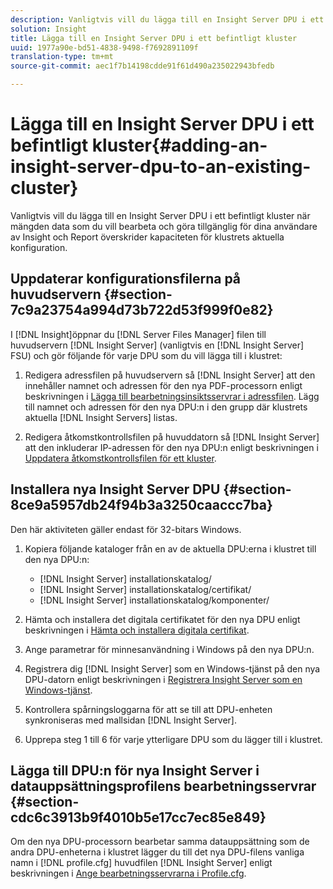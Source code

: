 ```yaml
---
description: Vanligtvis vill du lägga till en Insight Server DPU i ett befintligt kluster när mängden data som du vill bearbeta och göra tillgänglig för dina användare av Insight och Report överskrider kapaciteten för klustrets aktuella konfiguration.
solution: Insight
title: Lägga till en Insight Server DPU i ett befintligt kluster
uuid: 1977a90e-bd51-4838-9498-f7692891109f
translation-type: tm+mt
source-git-commit: aec1f7b14198cdde91f61d490a235022943bfedb

---
```



# Lägga till en Insight Server DPU i ett befintligt kluster{#adding-an-insight-server-dpu-to-an-existing-cluster}

Vanligtvis vill du lägga till en Insight Server DPU i ett befintligt kluster när mängden data som du vill bearbeta och göra tillgänglig för dina användare av Insight och Report överskrider kapaciteten för klustrets aktuella konfiguration.

## Uppdaterar konfigurationsfilerna på huvudservern {#section-7c9a23754a994d73b722d53f999f0e82}

I [!DNL Insight]öppnar du [!DNL Server Files Manager] filen till huvudservern [!DNL Insight Server] (vanligtvis en [!DNL Insight Server] FSU) och gör följande för varje DPU som du vill lägga till i klustret:

1. Redigera adressfilen på huvudservern så [!DNL Insight Server] att den innehåller namnet och adressen för den nya PDF-processorn enligt beskrivningen i [Lägga till bearbetningsinsiktsservrar i adressfilen](../../../../../home/c-inst-svr/c-install-ins-svr/c-ins-svr-clstrs/c-inst-ins-svr-clstr/c-inst-proc-clstr/c-config-mstr-ins-svr-clstr.md#section-2fe5298180164e8dbaa59ea6b6ff682d). Lägg till namnet och adressen för den nya DPU:n i den grupp där klustrets aktuella [!DNL Insight Servers] listas.

1. Redigera åtkomstkontrollsfilen på huvuddatorn så [!DNL Insight Server] att den inkluderar IP-adressen för den nya DPU:n enligt beskrivningen i [Uppdatera åtkomstkontrollsfilen för ett kluster](../../../../../home/c-inst-svr/c-install-ins-svr/c-ins-svr-clstrs/c-inst-ins-svr-clstr/c-inst-proc-clstr/c-config-mstr-ins-svr-clstr.md#section-fce1367d92a445168c35e9ca506e7d6b).

## Installera nya Insight Server DPU {#section-8ce9a5957db24f94b3a3250caaccc7ba}

Den här aktiviteten gäller endast för 32-bitars Windows.

1. Kopiera följande kataloger från en av de aktuella DPU:erna i klustret till den nya DPU:n:

   * [!DNL Insight Server] installationskatalog/
   * [!DNL Insight Server] installationskatalog/certifikat/
   * [!DNL Insight Server] installationskatalog/komponenter/

1. Hämta och installera det digitala certifikatet för den nya DPU enligt beskrivningen i [Hämta och installera digitala certifikat](../../../../../home/c-inst-svr/c-install-ins-svr/t-install-proc-inst-svr-dpu/c-dnld-dgtl-cert/c-dnld-dgtl-cert.md#concept-4f79c240492f4e52b6375b4b3bbefa17).
1. Ange parametrar för minnesanvändning i Windows på den nya DPU:n.
1. Registrera dig [!DNL Insight Server] som en Windows-tjänst på den nya DPU-datorn enligt beskrivningen i [Registrera Insight Server som en Windows-tjänst](../../../../../home/c-inst-svr/c-install-ins-svr/t-install-proc-inst-svr-dpu/c-reg-wdws-svc.md#concept-f2c7aa891d544a2595aa01d0d796a540).

1. Kontrollera spårningsloggarna för att se till att DPU-enheten synkroniseras med mallsidan [!DNL Insight Server].
1. Upprepa steg 1 till 6 för varje ytterligare DPU som du lägger till i klustret.

## Lägga till DPU:n för nya Insight Server i datauppsättningsprofilens bearbetningsservrar {#section-cdc6c3913b9f4010b5e17cc7ec85e849}

Om den nya DPU-processorn bearbetar samma datauppsättning som de andra DPU-enheterna i klustret lägger du till det nya DPU-filens vanliga namn i [!DNL profile.cfg] huvudfilen [!DNL Insight Server] enligt beskrivningen i [Ange bearbetningsservrarna i Profile.cfg](../../../../../home/c-inst-svr/c-install-ins-svr/c-ins-svr-clstrs/c-inst-ins-svr-clstr/c-inst-proc-clstr/c-config-prof-run-clstr.md#section-99664e072c21462f91fbafb6d893fcf9).
